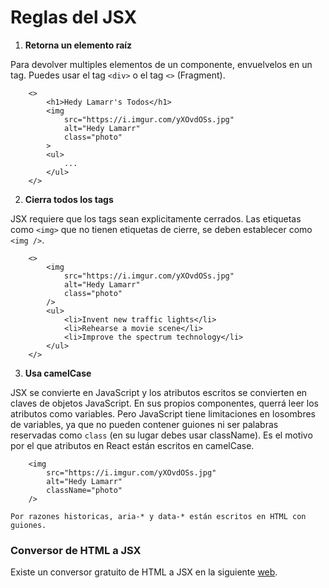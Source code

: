# Reglas del JSX

1. __Retorna un elemento raíz__

Para devolver multiples elementos de un componente, envuelvelos en un tag. Puedes usar el tag `<div>` o el tag `<>` (Fragment).

        <>
            <h1>Hedy Lamarr's Todos</h1>
            <img 
                src="https://i.imgur.com/yXOvdOSs.jpg" 
                alt="Hedy Lamarr" 
                class="photo"
            >
            <ul>
                ...
            </ul>
        </>

2. __Cierra todos los tags__

JSX requiere que los tags sean explicitamente cerrados. Las etiquetas como `<img>` que no tienen etiquetas de cierre, se deben establecer como `<img />`.

        <>
            <img 
                src="https://i.imgur.com/yXOvdOSs.jpg" 
                alt="Hedy Lamarr" 
                class="photo"
            />
            <ul>
                <li>Invent new traffic lights</li>
                <li>Rehearse a movie scene</li>
                <li>Improve the spectrum technology</li>
            </ul>
        </>

3. __Usa camelCase__

JSX se convierte en JavaScript y los atributos escritos se convierten en claves de objetos JavaScript. En sus propios componentes, querrá leer los atributos como variables. Pero JavaScript tiene limitaciones en losombres de variables, ya que no pueden contener guiones ni ser palabras reservadas como `class` (en su lugar debes usar className).  Es el motivo por el que atributos en React están escritos en camelCase. 

        <img 
            src="https://i.imgur.com/yXOvdOSs.jpg" 
            alt="Hedy Lamarr" 
            className="photo"
        />

`Por razones historicas, aria-* y data-* están escritos en HTML con guiones.`


### Conversor de HTML a JSX

Existe un conversor gratuito de HTML a JSX en la siguiente [web](https://transform.tools/html-to-jsx).